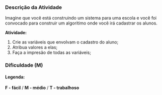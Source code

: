 

### Descrição da Atividade
Imagine que você está construindo um sistema para uma escola e você foi convocado para construir um algoritimo onde você irá cadastrar os alunos.

**Atividade:** 

1. Crie as variáveis que envolvam o cadastro do aluno;
2. Atribua valores a elas;
3. Faça a impresão de todas as variáveis;

### Dificuldade (M)

#### **Legenda:**
**F - fácil** / **M - médio** / **T - trabalhoso**